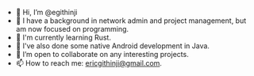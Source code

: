 - 👋 Hi, I’m @egithinji
- 👀 I have a background in network admin and project management, but am now focused on programming.
- 👀 I'm currently learning Rust.
- 👀 I've also done some native Android development in Java.
- 💞️ I’m open to collaborate on any interesting projects.
- 📫 How to reach me: ericgithinji@gmail.com.

<!---
egithinji/egithinji is a ✨ special ✨ repository because its `README.md` (this file) appears on your GitHub profile.
You can click the Preview link to take a look at your changes.
--->
